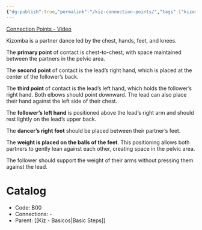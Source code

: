 ```yaml
---
{"dg-publish":true,"permalink":"/kiz-connection-points/","tags":["kizomba/step"],"created":"2024-09-16T15:54:59.385-04:00","updated":"2025-06-05T09:17:10.769-04:00"}
---
```



[Connection Points - Video](https://youtu.be/nWC_JVnaeoQ?si=be5pzx9huWRWSuLp)

Kizomba is a partner dance led by the chest, hands, feet, and knees.

The **primary point** of contact is chest-to-chest, with space maintained between the partners in the pelvic area.

The **second point** of contact is the lead’s right hand, which is placed at the center of the follower’s back.

The **third point** of contact is the lead’s left hand, which holds the follower’s right hand. Both elbows should point downward. The lead can also place their hand against the left side of their chest.

The **follower’s left hand** is positioned above the lead’s right arm and should rest lightly on the lead’s upper back.

The **dancer’s right foot** should be placed between their partner’s feet.

The **weight is placed on the balls of the feet**. This positioning allows both partners to gently lean against each other, creating space in the pelvic area.

The follower should support the weight of their arms without pressing them against the lead.

# Catalog

- Code: B00
- Connections: -
- Parent: [[Kiz - Basicos\|Basic Steps]]
